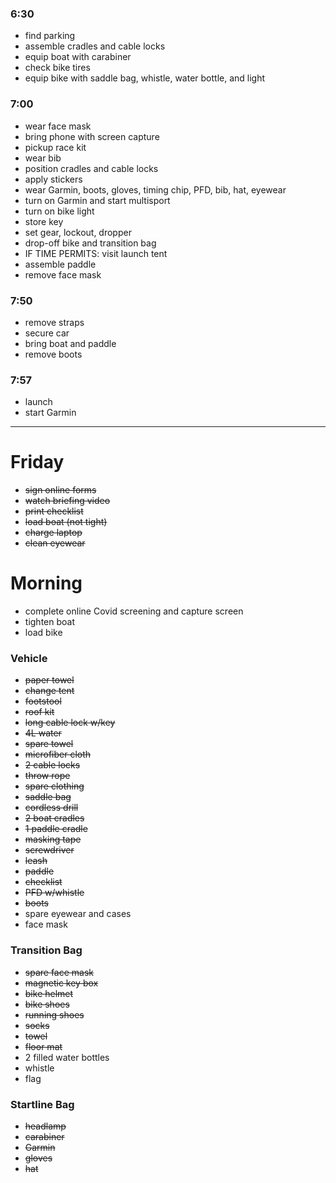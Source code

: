 ### 6:30

- find parking
- assemble cradles and cable locks
- equip boat with carabiner
- check bike tires
- equip bike with saddle bag, whistle, water bottle, and light

### 7:00

- wear face mask
- bring phone with screen capture
- pickup race kit
- wear bib
- position cradles and cable locks
- apply stickers
- wear Garmin, boots, gloves, timing chip, PFD, bib, hat, eyewear
- turn on Garmin and start multisport
- turn on bike light
- store key
- set gear, lockout, dropper
- drop-off bike and transition bag
- IF TIME PERMITS: visit launch tent
- assemble paddle
- remove face mask

### 7:50

- remove straps
- secure car
- bring boat and paddle
- remove boots

### 7:57

- launch
- start Garmin

---

# Friday

- ~~sign online forms~~
- ~~watch briefing video~~
- ~~print checklist~~
- ~~load boat (not tight)~~
- ~~charge laptop~~
- ~~clean eyewear~~

# Morning

- complete online Covid screening and capture screen
- tighten boat
- load bike

### Vehicle

- ~~paper towel~~
- ~~change tent~~
- ~~footstool~~
- ~~roof kit~~
- ~~long cable lock w/key~~
- ~~4L water~~
- ~~spare towel~~
- ~~microfiber cloth~~
- ~~2 cable locks~~
- ~~throw rope~~
- ~~spare clothing~~
- ~~saddle bag~~
- ~~cordless drill~~
- ~~2 boat cradles~~
- ~~1 paddle cradle~~
- ~~masking tape~~
- ~~screwdriver~~
- ~~leash~~
- ~~paddle~~
- ~~checklist~~
- ~~PFD w/whistle~~
- ~~boots~~
- spare eyewear and cases
- face mask

### Transition Bag

- ~~spare face mask~~
- ~~magnetic key box~~
- ~~bike helmet~~
- ~~bike shoes~~
- ~~running shoes~~
- ~~socks~~
- ~~towel~~
- ~~floor mat~~
- 2 filled water bottles
- whistle
- flag

### Startline Bag

- ~~headlamp~~
- ~~carabiner~~
- ~~Garmin~~
- ~~gloves~~
- ~~hat~~
